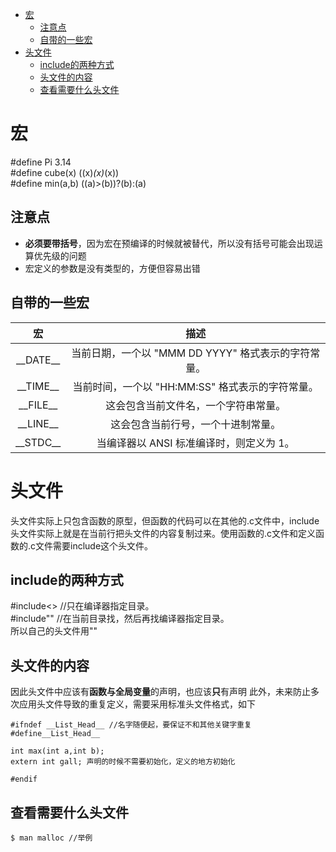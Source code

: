 - [宏](#宏)
  - [注意点](#注意点)
  - [自带的一些宏](#自带的一些宏)
- [头文件](#头文件)
  - [include的两种方式](#include的两种方式)
  - [头文件的内容](#头文件的内容)
  - [查看需要什么头文件](#查看需要什么头文件)
# 宏
#define Pi 3.14  
#define cube(x) ((x)*(x)*(x))  
#define min(a,b) ((a)>(b))?(b):(a)
## 注意点
* **必须要带括号**，因为宏在预编译的时候就被替代，所以没有括号可能会出现运算优先级的问题
* 宏定义的参数是没有类型的，方便但容易出错

## 自带的一些宏
|宏|描述|
|:---:|:---:|
|\_\_DATE\_\_ |当前日期，一个以 "MMM DD YYYY" 格式表示的字符常量。|
|\_\_TIME\_\_|当前时间，一个以 "HH:MM:SS" 格式表示的字符常量。|
|\_\_FILE\_\_|这会包含当前文件名，一个字符串常量。|
|\_\_LINE\_\_|这会包含当前行号，一个十进制常量。|
|\_\_STDC\_\_|当编译器以 ANSI 标准编译时，则定义为 1。|
# 头文件
头文件实际上只包含函数的原型，但函数的代码可以在其他的.c文件中，include头文件实际上就是在当前行把头文件的内容复制过来。使用函数的.c文件和定义函数的.c文件需要include这个头文件。
## include的两种方式
#include<> //只在编译器指定目录。   
#include"" //在当前目录找，然后再找编译器指定目录。  
所以自己的头文件用""  
## 头文件的内容
因此头文件中应该有**函数与全局变量**的声明，也应该**只**有声明
此外，未来防止多次应用头文件导致的重复定义，需要采用标准头文件格式，如下
```
#ifndef __List_Head__ //名字随便起，要保证不和其他关键字重复
#define__List_Head__

int max(int a,int b);
extern int gall; 声明的时候不需要初始化，定义的地方初始化

#endif
```
## 查看需要什么头文件
```
$ man malloc //举例
```